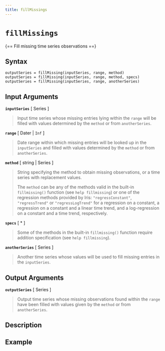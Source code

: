 ```yaml
---
title: fillMissings
---
```


# `fillMissings`

{== Fill missing time series observations ==}


## Syntax

    outputSeries = fillMissing(inputSeries, range, method)
    outputSeries = fillMissing(inputSeries, range, method, specs)
    outputSeries = fillMissing(inputSeries, range, anotherSeries)


## Input Arguments

__`inputSeries`__ [ Series ]
> 
> Input time series whose missing entries lying within the `range`
> will be filled with values determined by the `method` or from
> `anotherSeries`.
> 

__`range`__ [ Dater | `Inf` ]
> 
> Date range within which missing entries will be looked up in the
> `inputSeries` and filled with values determined by the `method` or from
> `anotherSeries`.
> 

__`method`__ [ string | Series ]
> 
> String specifying the method to obtain missing observations, or a time
> series with replacement values. 
> 
> The `method` can be any of the methods valid in the built-in
> `fillmissing()` function (see `help fillmissing`) or one of the
> regression methods provided by Iris: `"regressConstant"`,
> `"regressTrend"` or `"regressLogTrend"` for a regression on a constant, a
> regression on a constant and a linear time trend, and a log-regression on
> a constant and a time trend, respectively.
> 

__`specs`__ [ * ]
> 
> Some of the methods in the built-in `fillmissing()` function require
> addition specification (see `help fillmissing`).
> 

__`anotherSeries`__ [ Series ]
> 
> Another time series whose values will be used to fill missing entries in
> the `inputSeries`.
> 

## Output Arguments

__`outputSeries`__ [ Series ]
> 
> Output time series whose missing observations found within the
> `range` have been filled with values given by the `method` or from
> `anotherSeries`.
> 

## Description


## Example

